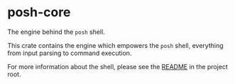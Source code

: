 # posh-core

The engine behind the `posh` shell.

This crate contains the engine which empowers the `posh` shell, everything from
input parsing to command execution.

For more information about the shell, please see the [README](../README.md) in
the project root.
